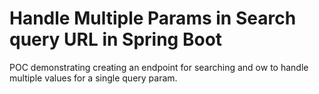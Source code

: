 # Handle Multiple Params in Search query URL in Spring Boot

POC demonstrating creating an endpoint for searching and ow to handle multiple values for a single query param. 